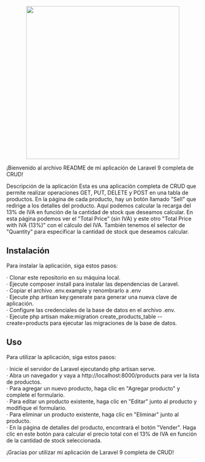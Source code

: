 <p align="center"><a href="https://laravel.com" target="_blank"><img src="https://raw.githubusercontent.com/laravel/art/master/logo-lockup/5%20SVG/2%20CMYK/1%20Full%20Color/laravel-logolockup-cmyk-red.svg" width="400"></a></p>
¡Bienvenido al archivo README de mi aplicación de Laravel 9 completa de CRUD!

Descripción de la aplicación
Esta es una aplicación completa de CRUD que permite realizar operaciones GET, PUT, DELETE y POST en una tabla de productos. En la página de cada producto, hay un botón llamado "Sell" que redirige a los detalles del producto. Aquí podemos calcular la recarga del 13% de IVA en función de la cantidad de stock que deseamos calcular. En esta página podemos ver el "Total Price" (sin IVA) y este otro "Total Price with IVA (13%)" con el cálculo del IVA. También tenemos el selector de "Quantity" para especificar la cantidad de stock que deseamos calcular.

## Instalación
Para instalar la aplicación, siga estos pasos:

· Clonar este repositorio en su máquina local.<br>
· Ejecute composer install para instalar las dependencias de Laravel.<br>
· Copiar el archivo .env.example y renombrarlo a .env<br>
· Ejecute php artisan key:generate para generar una nueva clave de aplicación.<br>
· Configure las credenciales de la base de datos en el archivo .env.<br>
· Ejecute php artisan make:migration create_products_table --create=products para ejecutar las migraciones de la base de datos.<br>

## Uso
Para utilizar la aplicación, siga estos pasos:

· Inicie el servidor de Laravel ejecutando php artisan serve.<br>
· Abra un navegador y vaya a http://localhost:8000/products para ver la lista de productos.<br>
· Para agregar un nuevo producto, haga clic en "Agregar producto" y complete el formulario.<br>
· Para editar un producto existente, haga clic en "Editar" junto al producto y modifique el formulario.<br>
· Para eliminar un producto existente, haga clic en "Eliminar" junto al producto.<br>
· En la página de detalles del producto, encontrará el botón "Vender". Haga clic en este botón para calcular el precio total con el 13% de IVA en función de la cantidad  de stock seleccionada.<br>

¡Gracias por utilizar mi aplicación de Laravel 9 completa de CRUD!<br>
